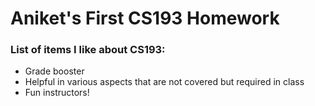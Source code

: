 # Aniket's First CS193 Homework

### List of items I like about CS193:

- Grade booster
- Helpful in various aspects that are not covered but required in class
- Fun instructors!
